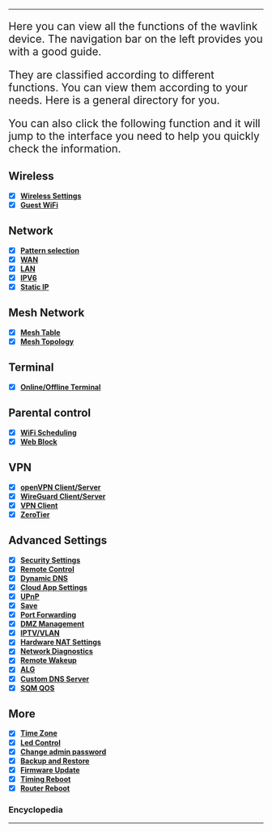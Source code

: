 <style>
    .text {
        font-size: 21px; 
    }
</style>
---

<p class="text">
Here you can view all the functions of the wavlink device. The navigation bar on the left provides you with a good guide.
</p>
<p class="text">
They are classified according to different functions. You can view them according to your needs. Here is a general directory for you. 
</p>

<p class="text">
You can also click the following function and it will jump to the interface you need to help you quickly check the information.
</p>


## __Wireless__
-  [x] __[Wireless Settings](/feature_guide/wireless/)__
-  [x] __[Guest WiFi](/feature_guide/wireless/)__

## __Network__
-  [x] __[Pattern selection](/feature_guide/pattern_selection/)__
-  [x] __[WAN](/feature_guide/wan/)__
-  [x] __[LAN](/feature_guide/lan/)__
-  [x] __[IPV6](/feature_guide/ipv6/)__
-  [x] __[Static IP](/feature_guide/static_ip/)__
## __Mesh Network__
-  [x] __[Mesh Table](/feature_guide/mesh_network/)__
-  [x] __[Mesh Topology](/feature_guide/mesh_topo/)__
## __Terminal__
-  [x] __[Online/Offline Terminal](/feature_guide/terminal/)__
## __Parental control__
-  [x] __[WiFi Scheduling](/feature_guide/parental_ctrl/)__
-  [x] __[Web Block](/feature_guide/parental_ctrl/)__
## __VPN__
-  [x] __[openVPN Client/Server](/feature_guide/openVPN/)__
-  [x] __[WireGuard Client/Server](/feature_guide/wireguard/)__
-  [x] __[VPN Client](/feature_guide/vpnclient/)__
-  [x] __[ZeroTier](/feature_guide/zerotier/)__
## __Advanced Settings__
-  [x] __[Security Settings](/feature_guide/secure/)__
-  [x] __[Remote Control](/feature_guide/remote_ctrl/)__
-  [x] __[Dynamic DNS](/feature_guide/dynamic_dns/)__
-  [x] __[Cloud App Settings](/feature_guide/cloud_app/)__
-  [x] __[UPnP](/feature_guide/upnp/)__
-  [x] __[Save](/feature_guide/save/)__
-  [x] __[Port Forwarding](/feature_guide/port_forwarding/)__
-  [x] __[DMZ Management](/feature_guide/DMZ_Management/)__
-  [x] __[IPTV/VLAN](/feature_guide/IPTV_VLAN/)__
-  [x] __[Hardware NAT Settings](/feature_guide/Hardware/)__
-  [x] __[Network Diagnostics](/feature_guide/network_diango/)__
-  [x] __[Remote Wakeup](/feature_guide/remote_wakeup/)__
-  [x] __[ALG](/feature_guide/alg/)__
-  [x] __[Custom DNS Server](/feature_guide/cutm_dns-server/)__
-  [x] __[SQM QOS](/feature_guide/sqm/)__
## __More__
-  [x] __[Time Zone](/feature_guide/time/)__
-  [x] __[Led Control](/feature_guide/led_ctrl/)__
-  [x] __[Change admin password](/feature_guide/password_admin/)__
-  [x] __[Backup and Restore](/feature_guide/backup/)__
-  [x] __[Firmware Update](/feature_guide/firmware/)__
-  [x] __[Timing Reboot](/feature_guide/timing_reboot/)__
-  [x] __[Router Reboot](/feature_guide/router_reboot/)__

<div class="main">
	<div>
		<div class="productMenu en">
			<h3>
			Encyclopedia
			<em class="underline"></em>
			</h3>
		</div>
	</div>
</div>


---